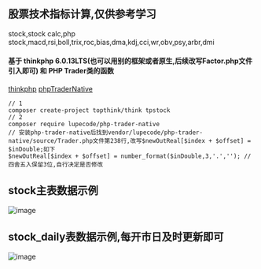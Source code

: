 ## 股票技术指标计算,仅供参考学习
stock,stock calc,php stock,macd,rsi,boll,trix,roc,bias,dma,kdj,cci,wr,obv,psy,arbr,dmi
#### 基于 thinkphp 6.0.13LTS(也可以用别的框架或者原生,后续改写Factor.php文件引入即可) 和 PHP Trader类的函数
[thinkphp](https://github.com/top-think/framework)
[phpTraderNative](https://github.com/LupeCode/phpTraderNative)
```
// 1
composer create-project topthink/think tpstock
// 2
composer require lupecode/php-trader-native
// 安装php-trader-native后找到vendor/lupecode/php-trader-native/source/Trader.php文件第238行,改写$newOutReal[$index + $offset] = $inDouble;如下
$newOutReal[$index + $offset] = number_format($inDouble,3,'.',''); // 四舍五入保留3位,自行决定是否修改
```
## stock主表数据示例
![image](https://user-images.githubusercontent.com/30286467/199390581-db32635b-0ddc-4146-b2cf-14f8e55bada0.png)
## stock_daily表数据示例,每开市日及时更新即可
![image](https://user-images.githubusercontent.com/30286467/199390802-bf44ea0e-0c09-499e-8123-14fd82be93d9.png)
